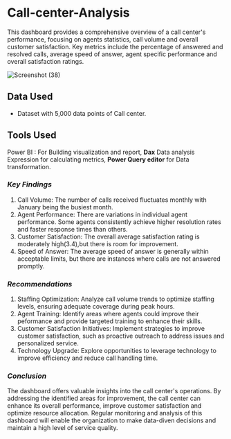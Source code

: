 # Call-center-Analysis
This dashboard provides a comprehensive overview of a call center's performance, focusing on agents statistics, call volume and overall customer satisfaction. Key metrics include the percentage of answered and resolved calls, average speed of answer, agent specific performance and overall satisfaction ratings.

![Screenshot (38)](https://github.com/user-attachments/assets/3262b075-26f4-4864-a475-375f9a327709)

## Data Used

- Dataset with 5,000 data points of Call center.

## Tools Used 

Power BI : For Building visualization and report, **Dax** Data analysis Expression for calculating metrics, **Power Query editor** for Data transformation.

### *Key Findings*

1. Call Volume: The number of calls received fluctuates monthly with January being the busiest month.
2. Agent Performance: There are variations in individual agent performance. Some agents consistently achieve higher resolution rates and faster response times than others.
3. Customer Satisfaction: The overall average satisfaction rating is moderately high(3.4),but there is room for improvement.
4. Speed of Answer: The average speed of answer is generally within acceptable limits, but there are instances where calls are not answered promptly.

### *Recommendations*

1. Staffing Optimization: Analyze call volume trends to optimize staffing levels, ensuring adequate coverage during peak hours.
2. Agent Training: Identify areas where agents could improve their peformance and provide targeted training to enhance their skills.
3. Customer Satisfaction Initiatives: Implement strategies to improve customer satisfaction, such as proactive outreach to address issues and personalized service.
4. Technology Upgrade: Explore opportunities to leverage technology to improve efficiency and reduce call handling time.

### *Conclusion*

The dashboard offers valuable insights into the call center's operations. By addressing the identified areas for improvement, the call center can enhance its overall performance, improve customer satisfaction and optimize resource allocation. Regular monitoring and analysis of this dashboard will enable the organization to make data-diven decisions and maintain a high level of service quality.

